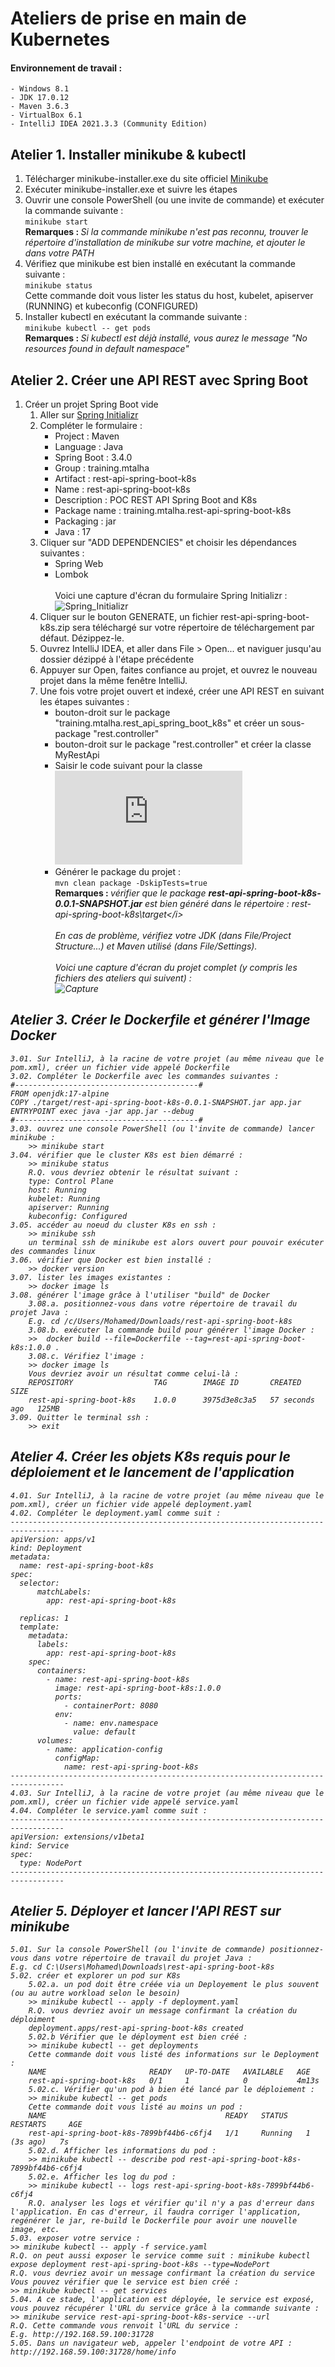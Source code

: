 # Ateliers de prise en main de Kubernetes
#### Environnement de travail :
	- Windows 8.1	
	- JDK 17.0.12	
	- Maven 3.6.3
	- VirtualBox 6.1
	- IntelliJ IDEA 2021.3.3 (Community Edition)

## Atelier 1. Installer minikube & kubectl
1. Télécharger minikube-installer.exe du site officiel [Minikube](https://minikube.sigs.k8s.io/docs/start/?arch=%2Fwindows%2Fx86-64%2Fstable%2F.exe+download)
2. Exécuter minikube-installer.exe et suivre les étapes
3. Ouvrir une console PowerShell (ou une invite de commande) et exécuter la commande suivante : <br/>```minikube start```<br/><b>Remarques : </b><i>Si la commande minikube n'est pas reconnu, trouver le répertoire d'installation de minikube sur votre machine, et ajouter le dans votre PATH</i>
4. Vérifiez que minikube est bien installé en exécutant la commande suivante : <br/>```minikube status```<br/>Cette commande doit vous lister les status du host, kubelet, apiserver (RUNNING) et kubeconfig (CONFIGURED)
5. Installer kubectl en exécutant la commande suivante : <br/>```minikube kubectl -- get pods```<br/><b>Remarques : </b><i>Si kubectl est déjà installé, vous aurez le message "No resources found in default namespace"</i>
	
## Atelier 2. Créer une API REST avec Spring Boot
1. Créer un projet Spring Boot vide
    1. Aller sur [Spring Initializr](https://start.spring.io/)
    2. Compléter le formulaire :
       - Project : Maven
       - Language : Java
       - Spring Boot : 3.4.0
       - Group : training.mtalha
       - Artifact : rest-api-spring-boot-k8s
       - Name : rest-api-spring-boot-k8s
       - Description : POC REST API Spring Boot and K8s
       - Package name : training.mtalha.rest-api-spring-boot-k8s
       - Packaging : jar
       - Java : 17
    3. Cliquer sur "ADD DEPENDENCIES" et choisir les dépendances suivantes :
       - Spring Web
       - Lombok
     <br/><br/>Voici une capture d'écran du formulaire Spring Initializr :<br/>
       ![Spring_Initializr](https://github.com/user-attachments/assets/6011e732-c6ef-4ec9-a676-aa56e84c0e5a)
    4. Cliquer sur le bouton GENERATE, un fichier rest-api-spring-boot-k8s.zip sera téléchargé sur votre répertoire de téléchargement par défaut. Dézippez-le.
    5. Ouvrez IntelliJ IDEA, et aller dans File > Open... et naviguer jusqu'au dossier dézippé à l'étape précédente
    6. Appuyer sur Open, faites confiance au projet, et ouvrez le nouveau projet dans la même fenêtre IntelliJ.
    7. Une fois votre projet ouvert et indexé, créer une API REST en suivant les étapes suivantes :
       - bouton-droit sur le package "training.mtalha.rest_api_spring_boot_k8s" et créer un sous-package "rest.controller"
       - bouton-droit sur le package "rest.controller" et créer la classe MyRestApi
       - Saisir le code suivant pour la classe ![MyRestApi](https://github.com/Cloud-Elit/Docker_Kubernetes/blob/main/rest-api-spring-boot-k8s/src/main/java/training/mtalha/rest_api_spring_boot_k8s/rest/controller/MyRestApi.java)
       - Générer le package du projet : <br/>```mvn clean package -DskipTests=true```<br/><b>Remarques : </b><i>vérifier que le package <b>rest-api-spring-boot-k8s-0.0.1-SNAPSHOT.jar</b> est bien généré dans le répertoire : rest-api-spring-boot-k8s\target\</i>
       <br/><br/>En cas de problème, vérifiez votre JDK (dans File/Project Structure...) et Maven utilisé (dans File/Settings).
       <br/><br/>Voici une capture d'écran du projet complet (y compris les fichiers des ateliers qui suivent) :<br/>
       ![Capture](https://github.com/user-attachments/assets/88daa845-1910-4ab8-9b5b-56803409fee7)
     	
## Atelier 3. Créer le Dockerfile et générer l'Image Docker
	3.01. Sur IntelliJ, à la racine de votre projet (au même niveau que le pom.xml), créer un fichier vide appelé Dockerfile
	3.02. Compléter le Dockerfile avec les commandes suivantes :
	#-----------------------------------------#
	FROM openjdk:17-alpine
	COPY ./target/rest-api-spring-boot-k8s-0.0.1-SNAPSHOT.jar app.jar
	ENTRYPOINT exec java -jar app.jar --debug
	#-----------------------------------------#
	3.03. ouvrez une console PowerShell (ou l'invite de commande) lancer minikube :
		>> minikube start
	3.04. vérifier que le cluster K8s est bien démarré :
		>> minikube status
		R.Q. vous devriez obtenir le résultat suivant :
		type: Control Plane
		host: Running
		kubelet: Running
		apiserver: Running
		kubeconfig: Configured
	3.05. accéder au noeud du cluster K8s en ssh :
		>> minikube ssh
		un terminal ssh de minikube est alors ouvert pour pouvoir exécuter des commandes linux
	3.06. vérifier que Docker est bien installé :
		>> docker version
	3.07. lister les images existantes :
		>> docker image ls
	3.08. générer l'image grâce à l'utiliser "build" de Docker
		3.08.a. positionnez-vous dans votre répertoire de travail du projet Java :
		E.g. cd /c/Users/Mohamed/Downloads/rest-api-spring-boot-k8s
		3.08.b. exécuter la commande build pour générer l'image Docker :
		>>  docker build --file=Dockerfile --tag=rest-api-spring-boot-k8s:1.0.0 .
		3.08.c. Vérifiez l'image :
		>> docker image ls
		Vous devriez avoir un résultat comme celui-là :
		REPOSITORY                  TAG        IMAGE ID       CREATED          SIZE
		rest-api-spring-boot-k8s    1.0.0      3975d3e8c3a5   57 seconds ago   125MB
	3.09. Quitter le terminal ssh :
		>> exit
		
## Atelier 4. Créer les objets K8s requis pour le déploiement et le lancement de l'application
	4.01. Sur IntelliJ, à la racine de votre projet (au même niveau que le pom.xml), créer un fichier vide appelé deployment.yaml
	4.02. Compléter le deployment.yaml comme suit :
	----------------------------------------------------------------------------------	
	apiVersion: apps/v1
	kind: Deployment
	metadata:
	  name: rest-api-spring-boot-k8s
	spec:
	  selector:
		  matchLabels:
			app: rest-api-spring-boot-k8s

	  replicas: 1
	  template:
		metadata:
		  labels:
			app: rest-api-spring-boot-k8s
		spec:
		  containers:
			- name: rest-api-spring-boot-k8s
			  image: rest-api-spring-boot-k8s:1.0.0
			  ports:
				- containerPort: 8080
			  env:
				- name: env.namespace
				  value: default
		  volumes:
			- name: application-config
			  configMap:
				name: rest-api-spring-boot-k8s	
	----------------------------------------------------------------------------------
	4.03. Sur IntelliJ, à la racine de votre projet (au même niveau que le pom.xml), créer un fichier vide appelé service.yaml
	4.04. Compléter le service.yaml comme suit :
	----------------------------------------------------------------------------------
	apiVersion: extensions/v1beta1
	kind: Service
	spec:
	  type: NodePort
	----------------------------------------------------------------------------------

## Atelier 5. Déployer et lancer l'API REST sur minikube
	5.01. Sur la console PowerShell (ou l'invite de commande) positionnez-vous dans votre répertoire de travail du projet Java :
	E.g. cd C:\Users\Mohamed\Downloads\rest-api-spring-boot-k8s
	5.02. créer et explorer un pod sur K8s
		5.02.a. un pod doit être créée via un Deployement le plus souvent (ou au autre workload selon le besoin)
		>> minikube kubectl -- apply -f deployment.yaml
		R.Q. vous devriez avoir un message confirmant la création du déploiment
		deployment.apps/rest-api-spring-boot-k8s created
		5.02.b Vérifier que le déployment est bien créé :		
		>> minikube kubectl -- get deployments
		Cette commande doit vous listé des informations sur le Deployment :
		NAME                       READY   UP-TO-DATE   AVAILABLE   AGE
		rest-api-spring-boot-k8s   0/1     1            0           4m13s
		5.02.c. Vérifier qu'un pod à bien été lancé par le déploiement :
		>> minikube kubectl -- get pods
		Cette commande doit vous listé au moins un pod :
		NAME                                        READY   STATUS    RESTARTS     AGE
		rest-api-spring-boot-k8s-7899bf44b6-c6fj4   1/1     Running   1 (3s ago)   7s
		5.02.d. Afficher les informations du pod :
		>> minikube kubectl -- describe pod rest-api-spring-boot-k8s-7899bf44b6-c6fj4
		5.02.e. Afficher les log du pod :
		>> minikube kubectl -- logs rest-api-spring-boot-k8s-7899bf44b6-c6fj4
		R.Q. analyser les logs et vérifier qu'il n'y a pas d'erreur dans l'application. En cas d'erreur, il faudra corriger l'application, regénérer le jar, re-build le Dockerfile pour avoir une nouvelle image, etc. 		
	5.03. exposer votre service :
	>> minikube kubectl -- apply -f service.yaml
	R.Q. on peut aussi exposer le service comme suit : minikube kubectl expose deployment rest-api-spring-boot-k8s --type=NodePort
	R.Q. vous devriez avoir un message confirmant la création du service
	Vous pouvez vérifier que le service est bien créé :
	>> minikube kubectl -- get services
	5.04. A ce stade, l'application est déployée, le service est exposé, vous pouvez récupérer l'URL du service grâce à la commande suivante :
	>> minikube service rest-api-spring-boot-k8s-service --url
	R.Q. Cette commande vous renvoit l'URL du service :
	E.g. http://192.168.59.100:31728
	5.05. Dans un navigateur web, appeler l'endpoint de votre API : http://192.168.59.100:31728/home/info
